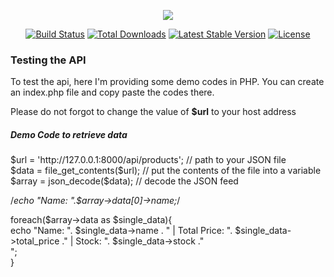 <p align="center"><img src="https://laravel.com/assets/img/components/logo-laravel.svg"></p>

<p align="center">
<a href="https://travis-ci.org/laravel/framework"><img src="https://travis-ci.org/laravel/framework.svg" alt="Build Status"></a>
<a href="https://packagist.org/packages/laravel/framework"><img src="https://poser.pugx.org/laravel/framework/d/total.svg" alt="Total Downloads"></a>
<a href="https://packagist.org/packages/laravel/framework"><img src="https://poser.pugx.org/laravel/framework/v/stable.svg" alt="Latest Stable Version"></a>
<a href="https://packagist.org/packages/laravel/framework"><img src="https://poser.pugx.org/laravel/framework/license.svg" alt="License"></a>
</p>


<h3>Testing the API</h3>

To test the api, here I'm providing some demo codes in PHP. You can create an index.php file and copy paste the codes there.
<br>
<p>Please do not forgot to change the value of <b>$url</b> to your host address</p>


<h5>Demo Code to retrieve data</h3>
$url = 'http://127.0.0.1:8000/api/products'; // path to your JSON file<br>
$data = file_get_contents($url); // put the contents of the file into a variable<br>
$array = json_decode($data); // decode the JSON feed<br>

/*echo "Name: ".$array->data[0]->name;*/<br>

foreach($array->data as $single_data){<br>
    echo "Name: ". $single_data->name . " | Total Price: ". $single_data->total_price ." | Stock: ". $single_data->stock ."<br>";<br>
}<br>
